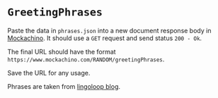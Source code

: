 # `GreetingPhrases`

Paste the data in `phrases.json` into a new document response body in [Mockachino](https://www.mockachino.com). It should use a `GET` request and send status `200 - Ok`.

The final URL should have the format `https://www.mockachino.com/RANDOM/greetingPhrases`.

Save the URL for any usage.

Phrases are taken from [lingoloop blog](https://www.lingoloop.com/learn-english-online/40-ways-to-say-hello-in-english-and-the-right-way-to-respond/).
